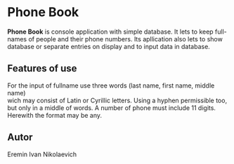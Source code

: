 # Phone Book
**Phone Book** is console application with simple database. It lets to keep full-<br/>
names of people and their phone numbers. Its apllication also lets to show<br/> 
database or separate entries on display and to input data in database.
## Features of use
For the input of fullname use three words (last name, first name, middle name)<br>
wich may consist of Latin or Cyrillic letters. Using a hyphen permissible too,<br/>
but only in a middle of words. A number of phone must include 11 digits.<br/>
Herewith the format may be any.
## Autor 
Eremin Ivan Nikolaevich
